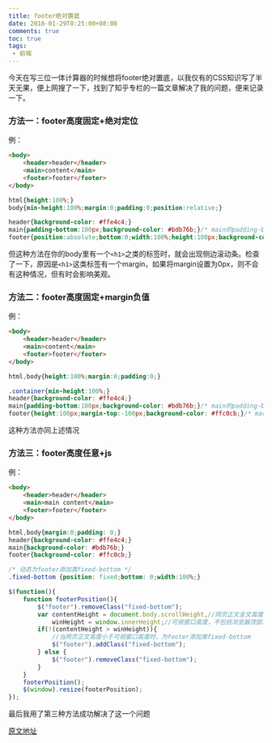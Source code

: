 ```yaml
---
title: footer绝对置底
date: 2018-01-29T0:25:00+08:00
comments: true
toc: true
tags:
 - 前端
---
```


今天在写三位一体计算器的时候想将footer绝对置底，以我仅有的CSS知识写了半天无果，便上网搜了一下，找到了知乎专栏的一篇文章解决了我的问题，便来记录一下。

<!-- more -->

### 方法一：footer高度固定+绝对定位

例：

```HTML
<body>
    <header>header</header>
    <main>content</main>
    <footer>footer</footer>
</body>
```

```CSS
html{height:100%;}
body{min-height:100%;margin:0;padding:0;position:relative;}

header{background-color: #ffe4c4;}
main{padding-bottom:100px;background-color: #bdb76b;}/* main的padding-bottom值要等于或大于footer的height值 */
footer{position:absolute;bottom:0;width:100%;height:100px;background-color: #ffc0cb;}
```

但这种方法在你的body里有一个`<h1>`之类的标签时，就会出现侧边滚动条。检查了一下，原因是`<h1>`这类标签有一个margin，如果将margin设置为0px，则不会有这种情况，但有时会影响美观。

### 方法二：footer高度固定+margin负值

例：

```HTML
<body>
    <header>header</header>
    <main>content</main>
    <footer>footer</footer>
</body>
```

```CSS
html,body{height:100%;margin:0;padding:0;}

.container{min-height:100%;}
header{background-color: #ffe4c4;}
main{padding-bottom:100px;background-color: #bdb76b;}/* main的padding-bottom值要等于或大于footer的height值 */
footer{height:100px;margin-top:-100px;background-color: #ffc0cb;}/* margin-top（负值的）高度等于footer的height值 */
```

这种方法亦同上述情况

### 方法三：footer高度任意+js

例：

```HTML
<body>
    <header>header</header>
    <main>main content</main>
    <footer>footer</footer>
</body>
```

```CSS
html,body{margin:0;padding: 0;}
header{background-color: #ffe4c4;}
main{background-color: #bdb76b;}
footer{background-color: #ffc0cb;}

/* 动态为footer添加类fixed-bottom */
.fixed-bottom {position: fixed;bottom: 0;width:100%;}
```

```javascript
$(function(){
    function footerPosition(){
        $("footer").removeClass("fixed-bottom");
        var contentHeight = document.body.scrollHeight,//网页正文全文高度
            winHeight = window.innerHeight;//可视窗口高度，不包括浏览器顶部工具栏
        if(!(contentHeight > winHeight)){
            //当网页正文高度小于可视窗口高度时，为footer添加类fixed-bottom
            $("footer").addClass("fixed-bottom");
        } else {
            $("footer").removeClass("fixed-bottom");
        }
    }
    footerPosition();
    $(window).resize(footerPosition);
});
```

最后我用了第三种方法成功解决了这一个问题

[原文地址](https://zhuanlan.zhihu.com/p/22936824)